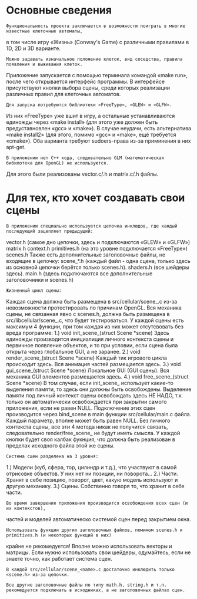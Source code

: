 # Основные сведения
    Функциональность проекта заключается в возможности поиграть в многие известные клеточные автоматы,
в том числе игру «Жизнь» (Conway's Game) с различными правилами в 1D, 2D и 3D варианте.

    Можно задавать изначальное положение клеток, вид соседства, правила появления и выживания клеток.
Приложение запускается с помощью терминала командой «make run», после чего открывается интерфейс программы.
В интерфейсе присутствуют кнопки выбора сцены, среди которых реализации различных правил для клеточных автоматов.

    Для запуска потребуются библиотеки «FreeType», «GLEW» и «GLFW».
Из них «FreeType» уже вшит в игру, а остальные устанавливаются единожды через «make install» (для этого уже должен быть предуставновлен «gcc» и «make»).
В случае неудачи, есть альтернатива «make install2» (для этого, помимо «gcc» и «make», ещё требуется «cmake»).
Оба варианта требуют sudoers-права из-за приминения в них apt-get.

    В приложении нет C++ кода, следовательно GLM (математическая бибилотека для OpenGL) не используются.
Для этого были реализованы vector.c/.h и matrix.c/.h файлы.

# Для тех, кто хочет создавать свои сцены
    В приложении специально используется цепочка инклюдов, где каждый последующий зацепляет предыдущий:
vector.h (самое дно цепочки, здесь и подключаются «GLEW» и «GLFW»)
matrix.h
context.h
primitives.h (на это уровне подключается «FreeType»)
scenes.h
    Также есть дополнительные заголовочные файлы, не входящие в цепочку:
scene_*.h (каждый файл - одна сцена, только здесь из основной цепочки берётся только scenes.h).
shaders.h (все шейдеры здесь).
main.h (здесь подключаются все дополнительные заголовочники и scenes.h)

    Жизненный цикл сцены:
Каждая сцена должна быть размещена в src/cellular/scene_<name>.c из-за невозможности протестировать по причинам OpenGL.
Вся механика сцены, не связанная явно с scenes.h, должна быть размещена в src/libcellular/scene_<name>.c, что будет тестироваться.
У каждой сцены есть максимум 4 функции, при том каждая из них может отсутсвовать без вреда программе:
1.) void init_scene_<name>(struct Scene *scene)		Здесь единожды производится инициалиция личного контекста сцены и первичное появление объектов,
							и то при условии, если сцена была открыта через глобальное GUI, а не заранее.
2.) void render_scene_<name>(struct Scene *scene)       Каждый тик игрового цикла происходит здесь. Вся анимация частей размещается здесь.
3.) void gui_scene_<name>(struct Scene *scene)		Локальное GUI (GUI сцены). Вся механика GUI элементов размещается здесь.
4.) void free_scene_<name>(struct Scene *scene)		В том случае, если init_scene_<name> использует какие-то выделения памяти, то здесь они должны
							быть освобождены. Выделение памяти под личный контекст сцены освобождать здесь НЕ НАДО,
							т.к. только он автоматически освобождается при закрытии самого приложения, если не равен NULL.
Подключение этих сцен производится через bind_scene в main функции src/cellular/main.c файла. Каждый параметр, вполне может быть равен NULL.
Без личного контекста сцены, все эти 4 метода никак не получится связать, следовательно render/free_scene_<name> не будут иметь смысла.
У каждой кнопки будет своя калбак фукнция, что должна быть реализован в пределах исходного файла этой же сцены.

    Система сцен разделена на 3 уровня:
1.) Модели (куб, сфера, тор, цилиндр и т.д.), что участвуют в самой отрисовке объектов. У них нет ни позиции, ни поворота...
2.) Части. Хранят в себе позицию, поворот, цвет, какую модель используют и другую механику.
3.) Сцены. Собственно говоря то, что хранит в себе части.

    Во время завершения приложения производится освобождения всех сцен (и их контекстов),
частей и моделей автоматическо системой сцен перед закрытием окна.

    Использовать функции других заголовочных файлов, помимом scenes.h и primitives.h (и некоторых функций в них)
крайне не рекомедуется! Вполне можно использовать векторы и матрицы. Если нужно использовать свои шейдеры, одумайтесь,
если не знаете точно, как работает система сцен.

    В каждой src/cellular/scene_<name>.c достаточно инклюдить только <scene.h> из-за цепочки.
    
    Все другие заголовочные файлы по типу math.h, string.h и т.п. рекомедуется подключать в исходниках, а не заголовочных файлах сцен.
    
